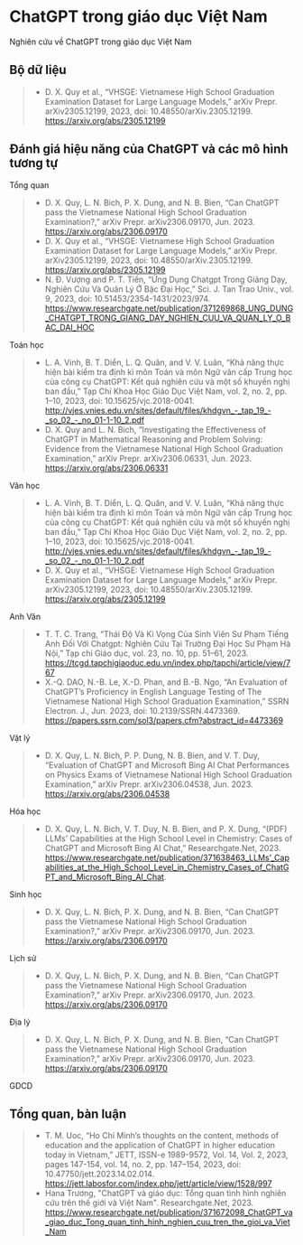 # ChatGPT trong giáo dục Việt Nam
Nghiên cứu về ChatGPT trong giáo dục Việt Nam

## Bộ dữ liệu 
> * D. X. Quy et al., “VHSGE: Vietnamese High School Graduation Examination Dataset for Large Language Models,” arXiv Prepr. arXiv2305.12199, 2023, doi: 10.48550/arXiv.2305.12199. https://arxiv.org/abs/2305.12199
## Đánh giá hiệu năng của ChatGPT và các mô hình tương tự

Tổng quan

> *  D. X. Quy, L. N. Bich, P. X. Dung, and N. B. Bien, “Can ChatGPT pass the Vietnamese National High School Graduation Examination?,” arXiv Prepr. arXiv2306.09170, Jun. 2023. https://arxiv.org/abs/2306.09170
> *  D. X. Quy et al., “VHSGE: Vietnamese High School Graduation Examination Dataset for Large Language Models,” arXiv Prepr. arXiv2305.12199, 2023, doi: 10.48550/arXiv.2305.12199. https://arxiv.org/abs/2305.12199
> *  N. Đ. Vượng and P. T. Tiến, “Ứng Dụng Chatgpt Trong Giảng Dạy, Nghiên Cứu Và Quản Lý Ở Bậc Đại Học,” Sci. J. Tan Trao Univ., vol. 9, 2023, doi: 10.51453/2354-1431/2023/974. https://www.researchgate.net/publication/371269868_UNG_DUNG_CHATGPT_TRONG_GIANG_DAY_NGHIEN_CUU_VA_QUAN_LY_O_BAC_DAI_HOC

Toán học
> *  L. A. Vinh, B. T. Diển, L. Q. Quân, and V. V. Luân, “Khả năng thực hiện bài kiểm tra định kì môn Toán và môn Ngữ văn cấp Trung học của công cụ ChatGPT: Kết quả nghiên cứu và một số khuyến nghị ban đầu,” Tạp Chí Khoa Học Giáo Dục Việt Nam, vol. 2, no. 2, pp. 1–10, 2023, doi: 10.15625/vjc.2018-0041. http://vjes.vnies.edu.vn/sites/default/files/khdgvn_-_tap_19_-_so_02_-_no_01-1-10_2.pdf
> *  D. X. Quy and L. N. Bich, “Investigating the Effectiveness of ChatGPT in Mathematical Reasoning and Problem Solving: Evidence from the Vietnamese National High School Graduation Examination,” arXiv Prepr. arXiv2306.06331, Jun. 2023. https://arxiv.org/abs/2306.06331

Văn học
> *  L. A. Vinh, B. T. Diển, L. Q. Quân, and V. V. Luân, “Khả năng thực hiện bài kiểm tra định kì môn Toán và môn Ngữ văn cấp Trung học của công cụ ChatGPT: Kết quả nghiên cứu và một số khuyến nghị ban đầu,” Tạp Chí Khoa Học Giáo Dục Việt Nam, vol. 2, no. 2, pp. 1–10, 2023, doi: 10.15625/vjc.2018-0041. http://vjes.vnies.edu.vn/sites/default/files/khdgvn_-_tap_19_-_so_02_-_no_01-1-10_2.pdf
> *  D. X. Quy et al., “VHSGE: Vietnamese High School Graduation Examination Dataset for Large Language Models,” arXiv Prepr. arXiv2305.12199, 2023, doi: 10.48550/arXiv.2305.12199. https://arxiv.org/abs/2305.12199

Anh Văn
> * T. T. C. Trang, “Thái Độ Và Kì Vọng Của Sinh Viên Sư Phạm Tiếng Anh Đối Với Chatgpt: Nghiên Cứu Tại Trường Đại Học Sư Phạm Hà Nội,” Tạp chí Giáo dục, vol. 23, no. 10, pp. 51–61, 2023. https://tcgd.tapchigiaoduc.edu.vn/index.php/tapchi/article/view/767
> *  X.-Q. DAO, N.-B. Le, X.-D. Phan, and B.-B. Ngo, “An Evaluation of ChatGPT’s Proficiency in English Language Testing of The Vietnamese National High School Graduation Examination,” SSRN Electron. J., Jun. 2023, doi: 10.2139/SSRN.4473369. https://papers.ssrn.com/sol3/papers.cfm?abstract_id=4473369

Vật lý
> *  D. X. Quy, L. N. Bich, P. P. Dung, N. B. Bien, and V. T. Duy, “Evaluation of ChatGPT and Microsoft Bing AI Chat Performances on Physics Exams of Vietnamese National High School Graduation Examination,” arXiv Prepr. arXiv2306.04538, Jun. 2023. https://arxiv.org/abs/2306.04538

Hóa học
> *  D. X. Quy, L. N. Bich, V. T. Duy, N. B. Bien, and P. X. Dung, “(PDF) LLMs’ Capabilities at the High School Level in Chemistry: Cases of ChatGPT and Microsoft Bing AI Chat,” Researchgate.Net, 2023. https://www.researchgate.net/publication/371638463_LLMs’_Capabilities_at_the_High_School_Level_in_Chemistry_Cases_of_ChatGPT_and_Microsoft_Bing_AI_Chat.

Sinh học
> *  D. X. Quy, L. N. Bich, P. X. Dung, and N. B. Bien, “Can ChatGPT pass the Vietnamese National High School Graduation Examination?,” arXiv Prepr. arXiv2306.09170, Jun. 2023. https://arxiv.org/abs/2306.09170

Lịch sử
> *  D. X. Quy, L. N. Bich, P. X. Dung, and N. B. Bien, “Can ChatGPT pass the Vietnamese National High School Graduation Examination?,” arXiv Prepr. arXiv2306.09170, Jun. 2023. https://arxiv.org/abs/2306.09170

Địa lý
> *  D. X. Quy, L. N. Bich, P. X. Dung, and N. B. Bien, “Can ChatGPT pass the Vietnamese National High School Graduation Examination?,” arXiv Prepr. arXiv2306.09170, Jun. 2023. https://arxiv.org/abs/2306.09170

GDCD

## Tổng quan, bàn luận
> * T. M. Uoc, “Ho Chi Minh’s thoughts on the content, methods of education and the application of ChatGPT in higher education today in Vietnam,” JETT, ISSN-e 1989-9572, Vol. 14, Vol. 2, 2023, pages 147-154, vol. 14, no. 2, pp. 147–154, 2023, doi: 10.47750/jett.2023.14.02.014. https://jett.labosfor.com/index.php/jett/article/view/1528/997
> *  Hana Trương, "ChatGPT và giáo dục: Tổng quan tình hình nghiên cứu trên thế giới và Việt Nam". Researchgate.Net, 2023. https://www.researchgate.net/publication/371672098_ChatGPT_va_giao_duc_Tong_quan_tinh_hinh_nghien_cuu_tren_the_gioi_va_Viet_Nam
